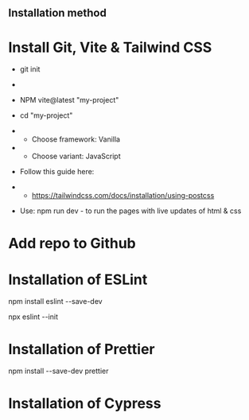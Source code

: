 ## Installation method


# Install Git, Vite & Tailwind CSS
- git init
-

- NPM vite@latest "my-project"
- cd "my-project"
- - Choose framework: Vanilla
- - Choose variant: JavaScript
- Follow this guide here:
- - https://tailwindcss.com/docs/installation/using-postcss
- Use: npm run dev - to run the pages with live updates of html & css

# Add repo to Github

# Installation of ESLint

npm install eslint --save-dev

npx eslint --init

# Installation of Prettier

npm install --save-dev prettier

# Installation of Cypress